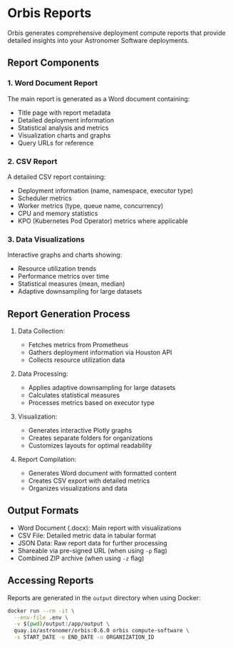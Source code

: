 # Orbis Reports

Orbis generates comprehensive deployment compute reports that provide detailed insights into your Astronomer Software deployments.

## Report Components

### 1. Word Document Report

The main report is generated as a Word document containing:

- Title page with report metadata
- Detailed deployment information
- Statistical analysis and metrics
- Visualization charts and graphs
- Query URLs for reference

### 2. CSV Report

A detailed CSV report containing:

- Deployment information (name, namespace, executor type)
- Scheduler metrics
- Worker metrics (type, queue name, concurrency)
- CPU and memory statistics
- KPO (Kubernetes Pod Operator) metrics where applicable

### 3. Data Visualizations

Interactive graphs and charts showing:

- Resource utilization trends
- Performance metrics over time
- Statistical measures (mean, median)
- Adaptive downsampling for large datasets

## Report Generation Process

1. Data Collection:
    - Fetches metrics from Prometheus
    - Gathers deployment information via Houston API
    - Collects resource utilization data

2. Data Processing:
    - Applies adaptive downsampling for large datasets
    - Calculates statistical measures
    - Processes metrics based on executor type

3. Visualization:
    - Generates interactive Plotly graphs
    - Creates separate folders for organizations
    - Customizes layouts for optimal readability

4. Report Compilation:
    - Generates Word document with formatted content
    - Creates CSV export with detailed metrics
    - Organizes visualizations and data

## Output Formats

- Word Document (.docx): Main report with visualizations
- CSV File: Detailed metric data in tabular format
- JSON Data: Raw report data for further processing
- Shareable via pre-signed URL (when using `-p` flag)
- Combined ZIP archive (when using `-z` flag)

## Accessing Reports

Reports are generated in the `output` directory when using Docker:
```bash
docker run --rm -it \
  --env-file .env \
  -v $(pwd)/output:/app/output \
  quay.io/astronomer/orbis:0.6.0 orbis compute-software \
  -s START_DATE -e END_DATE -o ORGANIZATION_ID
```
